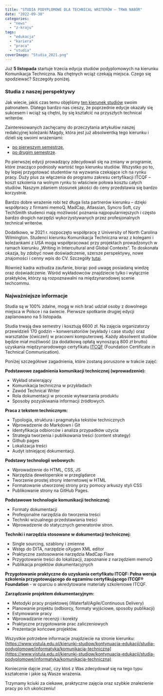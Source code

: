 ```yaml
---
title: "STUDIA PODYPLOMOWE DLA TECHNICAL WRITERÓW – TRWA NABÓR"
date: "2022-09-30"
categories:
  - "news"
  - "z-kraju"
tags:
  - "edukacja"
  - "kariera"
  - "praca"
  - "studia"
coverImage: "Studia_2021.png"
---
```


Już **5 listopada** startuje trzecia edycja studiów podyplomowych na kierunku Komunikacja Techniczna. Na chętnych wciąż czekają miejsca. Czego się spodziewać? Szczegóły poniżej.

### Studia z naszej perspektywy

Jak wiecie, jakiś czas temu objęliśmy [ten kierunek studiów](https://www.vistula.edu.pl/kierunki-studiow/studia-podyplomowe/informatyka/komunikacja-techniczna) swoim patronatem. Dlatego bardzo nas cieszy, że poprzednie edycje okazały się sukcesem i wciąż są chętni, by się kształcić na przyszłych technical writerów.

Zainteresowanych zachęcamy do przeczytania artykułów naszej redakcyjnej koleżanki Magdy, która jest już absolwentką tego kierunku i dzieli się swoimi wrażeniami:

- [po pierwszym semestrze](http://techwriter.pl/komunikacja-techniczna-jak-sie-studiuje/),
- [po drugim semestrze](http://techwriter.pl/komunikacja-techniczna-drugi-semestr/).

Po pierwszej edycji prowadzący zdecydowali się na zmiany w programie, które znacząco podniosły wartość tego kierunku studiów. Wszystko po to, by lepiej przygotować studentów na wyzwania czekające ich na rynku pracy. Duży plus za włączenia do programu zakresu certyfikacji ITCQF – koszt szkolenia na wolnym rynku to właściwie połowa kosztu całych studiów. Naszym zdaniem stosunek jakości do ceny przedstawia się bardzo korzystnie.

Bardzo dobre wrażenie robi też długa lista partnerów kierunku – dzięki współpracy z firmami memoQ, MadCap, Atlassian, Syncro Soft, czy TechSmith studenci mają możliwość poznania najpopularniejszych i często bardzo drogich narzędzi wykorzystywanych przez profesjonalnych technical writerów.

Dodatkowo, w 2021 r. rozpoczęto współpracę z University of North Carolina Wilmington. Studenci kierunku Komunikacja Techniczna wraz z kolegami i koleżankami z USA mogą współpracować przy projektach prowadzonych w ramach kierunku „Writing in Intercultural and Global Contexts”. To doskonała okazja, by zdobyć nowe doświadczenie, szersze perspektywy, nowe znajomości i cenny wpis do CV. Szczegóły [tutaj](https://www.craft.do/s/VOd7B47ytH4bhA).

Również kadra wzbudza zaufanie, biorąc pod uwagę posiadaną wiedzę oraz doświadczenie. Wśród wykładowców znajdziecie tylko i wyłącznie praktyków, którzy są rozpoznawalni na międzynarodowej scenie techcommu.

### Najważniejsze informacje

Studia są w 100% zdalne, mogą w nich brać udział osoby z dowolnego miejsca w Polsce i na świecie. Pierwsze spotkanie drugiej edycji zaplanowano na 5 listopada.

Studia trwają dwa semestry i kosztują 6600 zł. Na zajęcia organizatorzy przewidzieli 170 godzin – konwersatoriów (wykłady i case study) oraz warsztatów (ćwiczeń) w pracowni komputerowej. Każdy absolwent studiów będzie miał możliwość (za dodatkową opłatą wynoszącą 800 zł brutto) uzyskania międzynarodowego certyfikatu [ITCQF](https://itcqf.org/) (Foundation Certificate in Technical Communication).

Poniżej szczegółowe zagadnienia, które zostaną poruszone w trakcie zajęć:

**Podstawowe zagadnienia komunikacji technicznej (wprowadzenie):**

- Wykład otwierający
- Komunikacja techniczna w przykładach
- Zawód Technical Writer
- Rola dokumentacji w procesie wytwarzania produktu
- Sposoby pozyskiwania informacji źródłowych.

**Praca z tekstem technicznym:**

- Typologia, struktura i pragmatyka tekstów technicznych
- Wprowadzenie do Markdown i Git
- Identyfikacja odbiorców i analiza przypadków użycia
- Strategia tworzenia i publikowania treści (content strategy)
- Github pages
- Lokalizacja treści
- Audyt istniejącej dokumentacji.

**Podstawy technologii webowych:**

- Wprowadzenie do HTML, CSS, JS
- Narzędzia deweloperskie w przeglądarce
- Tworzenie prostej strony internetowej w HTML
- Formatowanie utworzonej strony przy pomocy arkuszy styli CSS
- Publikowanie strony na GitHub Pages.

**Podstawowe technologie komunikacji technicznej:**

- Formaty dokumentacji
- Profesjonalne narzędzia do tworzenia treści
- Techniki wizualnego przedstawiania treści
- Wprowadzenie do statycznych generatorów stron.

**Techniki i narzędzia stosowane w dokumentacji technicznej:**

- Single sourcing, szablony i zmienne
- Wstęp do DITA, narzędzie oXygen XML editor
- Praktyczne zastosowanie narzędzia MadCap Flare
- Przygotowanie treści do lokalizacji, zapoznanie z narzędziem memoQ
- Publikacja projektów dokumentacyjnych

**Przygotowanie praktyczne do uzyskania certyfikatu ITCQF: Pełna wersja szkolenia przygotowującego do egzaminu certyfikującego ITCQF® Foundation** - w oparciu o akredytowane materiały szkoleniowe ITCQF.

**Zarządzanie projektem dokumentacyjnym:**

- Metodyki pracy projektowej (Waterfall/Agile/Continuous Delivery)
- Planowanie projektu (odbiorcy, formaty wyjściowe, sposoby publikacji)
- Estymowanie pracy
- Wprowadzanie recenzji i korekty
- Praktyczne przygotowanie prac zaliczeniowych
- Prezentacje końcowe projektów.

Wszystkie potrzebne informacje znajdziecie na stronie kierunku: [https://www.vistula.edu.pl/kierunki-studiow/kontynuacja-edukacji/studia-podyplomowe/informatyka/komunikacja-techniczna](https://www.vistula.edu.pl/kierunki-studiow/kontynuacja-edukacji/studia-podyplomowe/informatyka/komunikacja-techniczna)

Koniecznie dajcie znać, czy ktoś z Was zdecydował się na tego typu kształcenie i jakie są Wasze wrażenia.

Trzymamy kciuki za ciekawe, praktyczne zajęcia oraz szybkie znalezienie pracy po ich ukończeniu!
